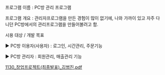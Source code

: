 프로그램 이름 : PC방 관리 프로그램

프로그램 개요 : 관리자프로그램을 만든 경험이 많이 없기에, 나와 가까이 있고 자주 다니던 PC방에서의 관리프로그램을 만들어볼려고 함.

시용 대상 / 개발 목표


▶ PC방 이용자(사용자) : 로그인, 시간관리, 주문기능


▶ PC방 관리자 : 회원관리, 매출관리 기능

[1130_창업프로젝트(최종발표)_김범진.pdf](https://github.com/ptcart/github/files/13507210/1130_._.pdf)


